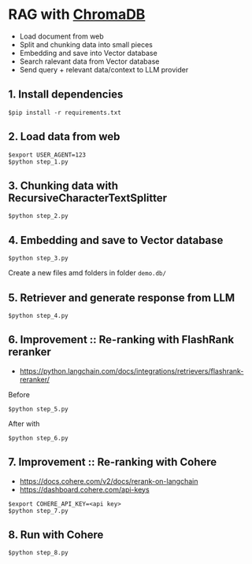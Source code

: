 # RAG with [ChromaDB](https://www.trychroma.com/)
* Load document from web
* Split and chunking data into small pieces
* Embedding and save into Vector database
* Search ralevant data from Vector database
* Send query + relevant data/context to LLM provider

## 1. Install dependencies
```
$pip install -r requirements.txt
```

## 2. Load data from web
```
$export USER_AGENT=123
$python step_1.py
```

## 3. Chunking data with RecursiveCharacterTextSplitter
```
$python step_2.py
```

## 4. Embedding and save to Vector database
```
$python step_3.py
```

Create a new files amd folders in folder `demo.db/`

## 5. Retriever and generate response from LLM
```
$python step_4.py
```

## 6. Improvement :: Re-ranking with FlashRank reranker
* https://python.langchain.com/docs/integrations/retrievers/flashrank-reranker/

Before
```
$python step_5.py
```

After with 
```
$python step_6.py
```

## 7. Improvement :: Re-ranking with Cohere
* https://docs.cohere.com/v2/docs/rerank-on-langchain
* https://dashboard.cohere.com/api-keys

```
$export COHERE_API_KEY=<api key>
$python step_7.py
```

## 8. Run with Cohere
```
$python step_8.py
```